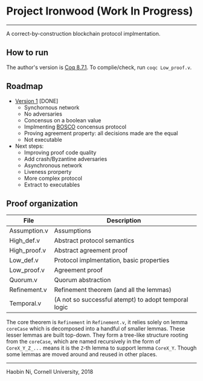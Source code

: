 # Project Ironwood (Work In Progress)
---
A correct-by-construction blockchain protocol implmentation.

## How to run
The author's version is [Coq 8.7.1](https://github.com/coq/coq/releases/tag/V8.7.1). To complie/check, run `coqc Low_proof.v`.

## Roadmap
* [Version 1](https://github.com/FTRobbin/Ironwood) [DONE]
  * Synchornous network
  * No adversaries
  * Concensus on a boolean value
  * Implmenting [BOSCO](https://pdfs.semanticscholar.org/3958/98b44d23be8d0227d403ec7928391880e79f.pdf) concensus protocol
  * Proving agreement property: all decisions made are the equal
  * Not executable
* Next steps:
  * Improving proof code quality
  * Add crash/Byzantine adversaries
  * Asynchronous network
  * Liveness prorperty
  * More complex protocol
  * Extract to executables

## Proof organization
| File | Description |
| --- | --- |
| Assumption.v | Assumptions |
| High_def.v | Abstract protocol semantics |
| High_proof.v | Abstract agreement proof |
| Low_def.v | Protocol implmentation, basic properties |
| Low_proof.v | Agreement proof |
| Quorum.v | Quorum abstraction |
| Refinement.v | Refinement theorem (and all the lemmas)|
| Temporal.v | (A not so successful atempt) to adopt temporal logic |

The core theorem is `Refinement` in `Refinement.v`, it relies solely on lemma `coreCase` which is decomposed into a handful of smaller lemmas. These lesser lemmas are built top-down. They form a tree-like structure rooting from the `coreCase`, which are named recursively in the form of `CoreX_Y_Z_...` means it is the `Z`-th lemma to support lemma `CoreX_Y`. Though some lemmas are moved around and reused in other places.

---
Haobin Ni, Cornell University, 2018
